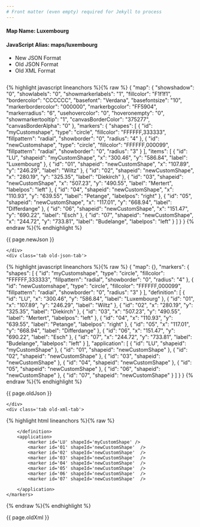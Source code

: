 ```yaml
---
# Front matter (even empty) required for Jekyll to process
---
```


#### Map Name: Luxembourg

#### JavaScript Alias: maps/luxembourg


<ul class='code-tabs'>
    <li class='active'>
        <a data-toggle='new-json'>New JSON Format</a>
    </li>
    <li>
        <a data-toggle='old-json'>Old JSON Format</a>
    </li>
    <li>
        <a data-toggle='old-xml'>Old XML Format</a>
    </li>
</ul>
<div class='tab-content'>
    <pre class='plain-code'></pre>
    <div class='tab new-json-tab active'>
{% highlight javascript lineanchors %}{% raw %}
{
    "map": {
        "showshadow": "0",
        "showlabels": "0",
        "showmarkerlabels": "1",
        "fillcolor": "F1f1f1",
        "bordercolor": "CCCCCC",
        "basefont": "Verdana",
        "basefontsize": "10",
        "markerbordercolor": "000000",
        "markerbgcolor": "FF5904",
        "markerradius": "6",
        "usehovercolor": "0",
        "hoveronempty": "0",
        "showmarkertooltip": "1",
        "canvasBorderColor": "375277",
        "canvasBorderAlpha": "0"
    },
    "markers": {
        "shapes": [
            {
                "id": "myCustomshape",
                "type": "circle",
                "fillcolor": "FFFFFF,333333",
                "fillpattern": "radial",
                "showborder": "0",
                "radius": "4"
            },
            {
                "id": "newCustomshape",
                "type": "circle",
                "fillcolor": "FFFFFF,000099",
                "fillpattern": "radial",
                "showborder": "0",
                "radius": "3"
            }
        ],
        "items": [
            {
                "id": "LU",
                "shapeid": "myCustomShape",
                "x": "300.46",
                "y": "586.84",
                "label": "Luxembourg"
            },
            {
                "id": "01",
                "shapeid": "newCustomShape",
                "x": "107.89",
                "y": "246.29",
                "label": "Wiltz"
            },
            {
                "id": "02",
                "shapeid": "newCustomShape",
                "x": "280.19",
                "y": "325.35",
                "label": "Diekirch"
            },
            {
                "id": "03",
                "shapeid": "newCustomShape",
                "x": "507.23",
                "y": "490.55",
                "label": "Mertert",
                "labelpos": "left"
            },
            {
                "id": "04",
                "shapeid": "newCustomShape",
                "x": "110.93",
                "y": "639.55",
                "label": "Petange",
                "labelpos": "right"
            },
            {
                "id": "05",
                "shapeid": "newCustomShape",
                "x": "117.01",
                "y": "668.94",
                "label": "Differdange"
            },
            {
                "id": "06",
                "shapeid": "newCustomShape",
                "x": "151.47",
                "y": "690.22",
                "label": "Esch"
            },
            {
                "id": "07",
                "shapeid": "newCustomShape",
                "x": "244.72",
                "y": "733.81",
                "label": "Budelange",
                "labelpos": "left"
            }
        ]
    }
}
{% endraw %}{% endhighlight %}


<p class='text-success'>{{ page.newJson }}</p>

    </div>
    <div class='tab old-json-tab'>
{% highlight javascript lineanchors %}{% raw %}
{
    "map": {},
    "markers": {
        "shapes": [
            {
                "id": "myCustomshape",
                "type": "circle",
                "fillcolor": "FFFFFF,333333",
                "fillpattern": "radial",
                "showborder": "0",
                "radius": "4"
            },
            {
                "id": "newCustomshape",
                "type": "circle",
                "fillcolor": "FFFFFF,000099",
                "fillpattern": "radial",
                "showborder": "0",
                "radius": "3"
            }
        ],
        "definition": [
            {
                "id": "LU",
                "x": "300.46",
                "y": "586.84",
                "label": "Luxembourg"
            },
            {
                "id": "01",
                "x": "107.89",
                "y": "246.29",
                "label": "Wiltz"
            },
            {
                "id": "02",
                "x": "280.19",
                "y": "325.35",
                "label": "Diekirch"
            },
            {
                "id": "03",
                "x": "507.23",
                "y": "490.55",
                "label": "Mertert",
                "labelpos": "left"
            },
            {
                "id": "04",
                "x": "110.93",
                "y": "639.55",
                "label": "Petange",
                "labelpos": "right"
            },
            {
                "id": "05",
                "x": "117.01",
                "y": "668.94",
                "label": "Differdange"
            },
            {
                "id": "06",
                "x": "151.47",
                "y": "690.22",
                "label": "Esch"
            },
            {
                "id": "07",
                "x": "244.72",
                "y": "733.81",
                "label": "Budelange",
                "labelpos": "left"
            }
        ],
        "application": [
            {
                "id": "LU",
                "shapeid": "myCustomShape"
            },
            {
                "id": "01",
                "shapeid": "newCustomShape"
            },
            {
                "id": "02",
                "shapeid": "newCustomShape"
            },
            {
                "id": "03",
                "shapeid": "newCustomShape"
            },
            {
                "id": "04",
                "shapeid": "newCustomShape"
            },
            {
                "id": "05",
                "shapeid": "newCustomShape"
            },
            {
                "id": "06",
                "shapeid": "newCustomShape"
            },
            {
                "id": "07",
                "shapeid": "newCustomShape"
            }
        ]
    }
}
{% endraw %}{% endhighlight %}


<p class='text-success'>{{ page.oldJson }}</p>

    </div>
    <div class='tab old-xml-tab'>
{% highlight html lineanchors %}{% raw %}
<map>
	<markers>
	     <shapes>
		      <shape id='myCustomshape' type='circle' fillColor='FFFFFF,333333' fillPattern='radial' showBorder='0' radius='4'/>
			  <shape id='newCustomshape' type='circle' fillColor='FFFFFF,000099' fillPattern='radial' showBorder='0' radius='3'/>
		 </shapes>
	     <definition>
		     <marker id='LU' x='300.46' y='586.84' label='Luxembourg'/>
			<marker id='01' x='107.89' y='246.29' label='Wiltz'  />
			<marker id='02' x='280.19' y='325.35' label='Diekirch'  />
			<marker id='03' x='507.23' y='490.55' label='Mertert' labelPos='left' />
			<marker id='04' x='110.93' y='639.55' label='Petange' labelPos='right' />
			<marker id='05' x='117.01' y='668.94' label='Differdange'  />
			<marker id='06' x='151.47' y='690.22' label='Esch'  />
			<marker id='07' x='244.72' y='733.81' label='Budelange' labelPos='left' />

		</definition>
		<application>
		    <marker id='LU' shapeId='myCustomShape' />
			<marker id='01' shapeId='newCustomShape'  />
			<marker id='02' shapeId='newCustomShape'  />
			<marker id='03' shapeId='newCustomShape'  />
			<marker id='04' shapeId='newCustomShape'  />
			<marker id='05' shapeId='newCustomShape'  />
			<marker id='06' shapeId='newCustomShape'  />
			<marker id='07' shapeId='newCustomShape'  />

		</application>
	</markers>
</map>
{% endraw %}{% endhighlight %}

<p class='text-success'>{{ page.oldXml }}</p>

</div>
</div>
